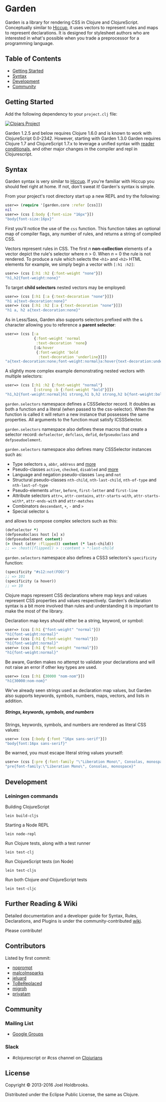 # Garden

Garden is a library for rendering CSS in Clojure and ClojureScript.
Conceptually similar to [Hiccup](https://github.com/weavejester/hiccup), it uses
vectors to represent rules and maps to represent declarations. It is designed
for stylesheet authors who are interested in what's possible when you trade a
preprocessor for a programming language.

## Table of Contents

* [Getting Started](#getting-started)
* [Syntax](#syntax)
* [Development](#development)
* [Community](#community)


## Getting Started

Add the following dependency to your `project.clj` file:

[![Clojars Project](http://clojars.org/garden/latest-version.svg)](http://clojars.org/garden)

Garden 1.2.5 and below requires Clojure 1.6.0 and is known to work with
ClojureScript 0.0-2342. However, starting with Garden 1.3.0 Garden requires
Clojure 1.7 and ClojureScript 1.7.x to leverage a unified syntax with
[reader conditionals](http://dev.clojure.org/display/design/Reader+Conditionals),
and other major changes in the compiler and repl in Clojurescript.

## Syntax

Garden syntax is very similar to
[Hiccup](https://github.com/weavejester/hiccup). If you're familiar with Hiccup
you should feel right at home. If not, don't sweat it! Garden's syntax is
simple.

From your project's root directory start up a new REPL and try the following:

```clojure
user=> (require '[garden.core :refer [css]])
nil
user=> (css [:body {:font-size "16px"}])
"body{font-size:16px}"
```

First you'll notice the use of the `css` function. This function takes an
optional map of compiler flags, any number of rules, and returns a string of
compiled CSS.

Vectors represent rules in CSS. The first _n_ **non-collection** elements of a
vector depict the rule's selector where _n_ > 0. When _n_ = 0 the rule is not
rendered. To produce a rule which selects the `<h1>` and `<h2>` HTML elements
for example, we simply begin a vector with `[:h1 :h2]`:

```clojure
user=> (css [:h1 :h2 {:font-weight "none"}])
"h1,h2{font-weight:none}"
```

To target **child selectors** nested vectors may be employed:

```clojure
user=> (css [:h1 [:a {:text-decoration "none"}]])
"h1 a{text-decoration:none}"
user=> (css [:h1 :h2 [:a {:text-decoration "none"}]])
"h1 a, h2 a{text-decoration:none}"
```

As in Less/Sass, Garden also supports selectors prefixed with the `&`
character allowing you to reference a **parent selector**:

```clojure
user=> (css [:a
             {:font-weight 'normal
              :text-decoration 'none}
             [:&:hover
              {:font-weight 'bold
               :text-decoration 'underline}]])
"a{text-decoration:none;font-weight:normal}a:hover{text-decoration:underline;font-weight:bold}"
```

A slightly more complex example demonstrating nested vectors with multiple
selectors:

```clojure
user=> (css [:h1 :h2 {:font-weight "normal"}
             [:strong :b {:font-weight "bold"}]])
"h1,h2{font-weight:normal}h1 strong,h1 b,h2 strong,h2 b{font-weight:bold}"
```

`garden.selectors` namespace defines a CSSSelector record. It doubles as both a
function and a literal (when passed to the css-selector). When the function is
called it will return a new instance that possesses the same properties. All
arguments to the function must satisfy ICSSSelector.

`garden.selectors` namespace also defines these macros that create a selector
record: `defselector`, `defclass`, `defid`, `defpseudoclass` and
`defpseudoelement`.

`garden.selectors` namespace also defines many CSSSelector instances such as:

* Type selectors `a`, `abbr`, `address` and [more](src/garden/selectors.cljc)
* Pseudo-classes `active`, `checked`, `disabled` and
  [more](src/garden/selectors.cljc)
* Language and negation pseudo-classes `lang` and `not`
* Structural pseudo-classes `nth-child`, `nth-last-child`, `nth-of-type` and
  `nth-last-of-type`
* Pseudo-elements `after`, `before`, `first-letter` and `first-line`
* Attribute selectors `attr=`, `attr-contains`, `attr-starts-with`,
  `attr-starts-with*`, `attr-ends-with` and `attr-matches`
* Combinators `descendant`, `+`, `-` and `>`
* Special selector `&`

and allows to compose complex selectors such as this:

```clojure
(defselector *)
(defpseudoclass host [x] x)
(defpseudoelement content)
(> (host (attr :flipped)) content (* last-child))
;; => :host([flipped]) > ::content > *:last-child
```

`garden.selectors` namespace also defines a CSS3 selectors's `specificity`
function:

```clojure
(specificity "#s12:not(FOO)")
;; => 101
(specificity (a hover))
;; => 10
```

Clojure maps represent CSS declarations where map keys and values represent CSS
properties and values respectively. Garden's declaration syntax is a bit more
involved than rules and understanding it is important to make the most of the
library.

Declaration map keys _should_ either be a string, keyword, or symbol:

```clojure
user=> (css [:h1 {"font-weight" "normal"}])
"h1{font-weight:normal}"
user=> (css [:h1 {:font-weight "normal"}])
"h1{font-weight:normal}"
user=> (css [:h1 {'font-weight "normal"}])
"h1{font-weight:normal}"
```

Be aware, Garden makes no attempt to validate your declarations and
will not raise an error if other key types are used.

```clojure
user=> (css [:h1 {30000 "nom-nom"}])
"h1{30000:nom-nom}"
```

We've already seen strings used as declaration map values, but Garden also
supports keywords, symbols, numbers, maps, vectors, and lists in addition.

##### Strings, keywords, symbols, and numbers

Strings, keywords, symbols, and numbers are rendered as literal CSS values:

```clojure
user=> (css [:body {:font "16px sans-serif"}])
"body{font:16px sans-serif}"
```

Be warned, you must escape literal string values yourself:

```clojure
user=> (css [:pre {:font-family "\"Liberation Mono\", Consolas, monospace"}])
"pre{font-family:\"Liberation Mono\", Consolas, monospace}"
```

## Development

### Leiningen commands

Building ClojureScript

```
lein build-cljs
```

Starting a Node REPL

```
lein node-repl
```

Run Clojure tests, along with a test runner

```
lein test-clj
```

Run ClojureScript tests (on Node)

```
lein test-cljs
```

Run both Clojure _and_ ClojureScript tests

```
lein test-cljc
```


## Further Reading & Wiki

Detailed documentation and a developer guide for Syntax, Rules, Declarations,
and Plugins is under the community-contributed
[wiki](https://github.com/noprompt/garden/wiki).

Please contribute!


## Contributors

Listed by first commit:

* [noprompt](https://github.com/noprompt)
* [malcolmsparks](https://github.com/malcolmsparks)
* [jeluard](https://github.com/jeluard)
* [ToBeReplaced](https://github.com/ToBeReplaced)
* [migroh](https://github.com/migroh)
* [priyatam](https://github.com/priyatam)


## Community

### Mailing List

* [Google Groups](https://groups.google.com/forum/#!forum/garden-clojure)

### Slack

* #clojurescript or #css channel on [Clojurians](https://clojurians.slack.com)

## License

Copyright © 2013-2016 Joel Holdbrooks.

Distributed under the Eclipse Public License, the same as Clojure.
